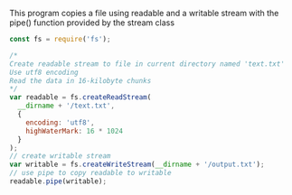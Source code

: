 This program copies a file using readable and a writable stream with the pipe() function provided by the stream
class

```js
const fs = require('fs');

/*
Create readable stream to file in current directory named 'text.txt'
Use utf8 encoding
Read the data in 16-kilobyte chunks
*/
var readable = fs.createReadStream(
  __dirname + '/text.txt', 
  { 
    encoding: 'utf8', 
    highWaterMark: 16 * 1024 
  }
);
// create writable stream
var writable = fs.createWriteStream(__dirname + '/output.txt');
// use pipe to copy readable to writable
readable.pipe(writable);
```